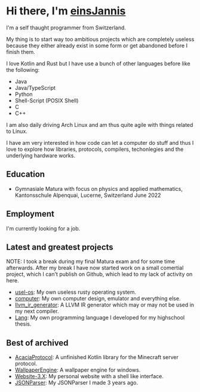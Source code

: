 # Hi there, I'm [einsJannis](https://einsjannis.dev)

I'm a self thaught programmer from Switzerland.

My thing is to start way too ambitious projects which are completely useless because they either already exist in some form or get abandoned before I finish them.

I love Kotlin and Rust but I have use a bunch of other languages before like the following:

 - Java
 - Java/TypeScript
 - Python
 - Shell-Script (POSIX Shell)
 - C
 - C++
 
I am also daily driving Arch Linux and am thus quite agile with things related to Linux.

I have am very interested in how code can let a computer do stuff and thus I love to explore how libraries, protocols, compilers, techonlegies and the underlying hardware works.

## Education

 - Gymnasiale Matura with focus on physics and applied mathematics, Kantonsschule Alpenquai, Lucerne, Switzerland June 2022

## Employment

I'm currently looking for a job.

## Latest and greatest projects

NOTE: I took a break during my final Matura exam and for some time afterwards. After my break I have now started work on a small comertial project, which I can't publish on Github, which lead to my lack of activity on here.

 - [usel-os](https://github.com/einsJannis/usel-os): My own useless rusty operating system.
 - [computer](https://github.com/einsJannis/computer): My own computer design, emulator and everything else.
 - [llvm_ir_generator](https://github.com/einsJannis/llvm_ir_generator): A LLVM IR generator which may or may not be used in my next compiler.
 - [Lang](https://github.com/einsJannis/Lang): My own programming language I developed for my highschool thesis.

## Best of archived

 - [AcaciaProtocol](https://github.com/einsJannis/AcaciaProtocol): A unfinished Kotlin library for the Minecraft server protocol.
 - [WallpaperEngine](https://github.com/einsJannis/WallpaperEngine): A wallpaper engine for windows.
 - [Website-3.X](https://github.com/einsJannis/Website-3.X): My personal website with a shell like interface.
 - [JSONParser](https://github.com/einsJannis/JSONParser): My JSONParser I made 3 years ago.
